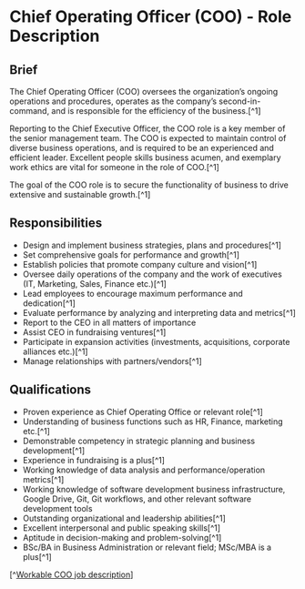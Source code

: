 # Chief Operating Officer (COO) - Role Description

## Brief 
The Chief Operating Officer (COO) oversees the organization’s ongoing operations and procedures, operates as the company’s second-in-command, and is responsible for the efficiency of the business.[^1]

Reporting to the Chief Executive Officer, the COO role is a key member of the senior management team. The COO is expected to maintain control of diverse business operations, and is required to be an experienced and efficient leader. Excellent people skills business acumen, and exemplary work ethics are vital for someone in the role of COO.[^1]

The goal of the COO role is to secure the functionality of business to drive extensive and sustainable growth.[^1]

## Responsibilities
- Design and implement business strategies, plans and procedures[^1]
- Set comprehensive goals for performance and growth[^1]
- Establish policies that promote company culture and vision[^1]
- Oversee daily operations of the company and the work of executives (IT, Marketing, Sales, Finance etc.)[^1]
- Lead employees to encourage maximum performance and dedication[^1]
- Evaluate performance by analyzing and interpreting data and metrics[^1]
- Report to the CEO in all matters of importance
- Assist CEO in fundraising ventures[^1]
- Participate in expansion activities (investments, acquisitions, corporate alliances etc.)[^1]
- Manage relationships with partners/vendors[^1]

## Qualifications
- Proven experience as Chief Operating Office or relevant role[^1]
- Understanding of business functions such as HR, Finance, marketing etc.[^1]
- Demonstrable competency in strategic planning and business development[^1]
- Experience in fundraising is a plus[^1]
- Working knowledge of data analysis and performance/operation metrics[^1]
- Working knowledge of software development business infrastructure, Google Drive, Git, Git workflows, and other relevant software development tools
- Outstanding organizational and leadership abilities[^1]
- Excellent interpersonal and public speaking skills[^1]
- Aptitude in decision-making and problem-solving[^1]
- BSc/BA in Business Administration or relevant field; MSc/MBA is a plus[^1]

[^[Workable COO job description](https://resources.workable.com/coo-job-description)]